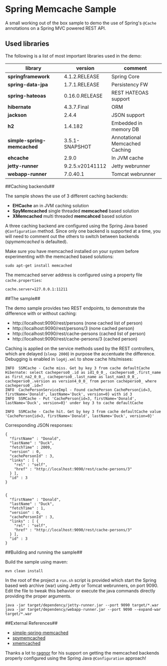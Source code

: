 Spring Memcache Sample
======================

A small working out of the box sample to demo the use of Spring's `@Cache` annotations on a Spring MVC powered REST API.


## Used libraries ##

The following is a list of most important libraries used in the demo:

library | version | comment
----|------|----
 **springframework** | 4.1.2.RELEASE | Spring Core
 **spring-data-jpa** | 1.7.1.RELEASE | Persistency FW
 **spring-hateoas** | 0.16.0.RELEASE | REST HATEOAS support
 **hibernate** | 4.3.7.Final | ORM
 **jackson** | 2.4.4 | JSON support
 **h2** | 1.4.182 | Embedded in memory DB
 **simple-spring-memcached** | 3.5.1-SNAPSHOT | Annotational Memcached Caching
 **ehcache** | 2.9.0 | In JVM cache
 **jetty-runner** | 9.2.5.v20141112 | Jetty webrunner
 **webapp-runner** | 7.0.40.1 | Tomcat webrunner


##Caching backends##

The sample shows the use of 3 different caching backends:

 * **EHCache** an in JVM caching solution
 * **SpyMemcached** single threaded **memcached** based solution
 * **XMemcached** multi threaded **memcahced** based solution

A three caching backend are configured using the Spring Java based `@Configuration` method. Since only one backend is supported at a time, you will need to comment out the others to switch between backends (*spymemcached* is defaulted).

Make sure you have memcached installed on your system before experimenting with the memcached based solutions:

    sudo apt-get install memcached

The memcached server address is configured using a property file `cache.properties`:

    cache.server=127.0.0.1:11211


##The sample##

The demo sample provides two REST endpoints, to demonstrate the difference with or without caching:

 * http://localhost:9090/rest/persons (none cached list of person)
 * http://localhost:9090/rest/persons/3 (none cached person)
 * http://localhost:9090/rest/cache-persons (cached list of person)
 * http://localhost:9090/rest/cache-persons/3 (cached person)

Caching is applied on the service methods used by the REST controllers, which are delayed (`sleep 2000`) in purpose the accentuate the difference. Debugging is enabled in `log4j.xml` to show cache hits/misses:

	INFO  SSMCache - Cache miss. Get by key 3 from cache defaultCache
	Hibernate: select cacheperso0_.id as id1_0_0_, cacheperso0_.first_name as first_na2_0_0_, cacheperso0_.last_name as last_nam3_0_0_, cacheperso0_.version as version4_0_0_ from person cacheperso0_ where cacheperso0_.id=?
	INFO  CachePersonServiceImpl - Found cachePerson CachePerson{id=3, firstName='Donald', lastName='Duck', version=0} with id 3
	INFO  SSMCache - Put 'CachePerson{id=3, firstName='Donald', lastName='Duck', version=0}' under key 3 to cache defaultCache
	
	INFO  SSMCache - Cache hit. Get by key 3 from cache defaultCache value 'CachePerson{id=3, firstName='Donald', lastName='Duck', version=0}'

Corresponding JSON responses:

	{
	  "firstName" : "Donald",
	  "lastName" : "Duck",
	  "fetchTime" : 2009,
	  "version" : 0,
	  "cachePersonId" : 3,
	  "links" : [ {
		"rel" : "self",
		"href" : "http://localhost:9090/rest/cache-persons/3"
	  } ],
	  "id" : 3
	}


	{
	  "firstName" : "Donald",
	  "lastName" : "Duck",
	  "fetchTime" : 1,
	  "version" : 0,
	  "cachePersonId" : 3,
	  "links" : [ {
		"rel" : "self",
		"href" : "http://localhost:9090/rest/cache-persons/3"
	  } ],
	  "id" : 3
	}


##Building and running the sample##

Build the sample using maven:

    mvn clean install
    
In the root of the project a `run.sh` script is provided which start the Spring based web archive (war) using Jetty or Tomcat webrunners, on port 9090. Edit the file to tweak this behavior or execute the java commands directly providing the proper arguments.

    java -jar target/dependency/jetty-runner.jar --port 9090 target/*.war
    java -jar target/dependency/webapp-runner.jar --port 9090 --expand-war target/*.war


##External References##

 * [simple-spring-memcached](https://github.com/ragnor/simple-spring-memcached)
 * [spymemcached](https://github.com/couchbase/spymemcached)
 * [xmemcached](https://github.com/killme2008/xmemcached)


Thanks a lot to [ragnor](https://github.com/ragnor) for his support on getting the memcached backends properly configured using the Spring Java `@Configuration` approach!
